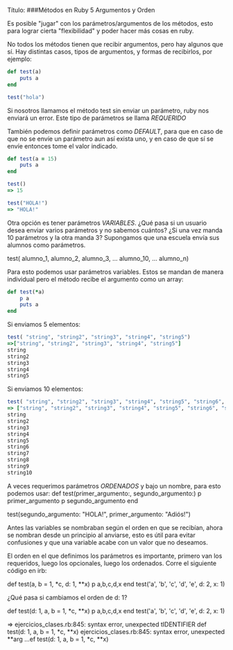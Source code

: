 Título:
###Métodos en Ruby 5 Argumentos y Orden


Es posible "jugar" con los parámetros/argumentos de los métodos, esto para lograr cierta "flexibilidad" y poder hacer más cosas en ruby.

No todos los métodos tienen que recibir argumentos, pero hay algunos que sí. Hay distintas casos, tipos de argumentos, y formas de recibirlos, por ejemplo:

```ruby
def test(a)
    puts a
end

test("hola")
```

Si nosotros llamamos el método test sin enviar un parámetro, ruby nos enviará un error. Este tipo de parámetros se llama *REQUERIDO*

También podemos definir parámetros como *DEFAULT*, para que en caso de que no se envíe un parámetro aun así exista uno, y en caso de que sí se envíe entonces tome el valor indicado.

```ruby
def test(a = 15)
    puts a
end

test()
=> 15

test("HOLA!")
=> "HOLA!"
```


Otra opción es tener parámetros *VARIABLES*. ¿Qué pasa si un usuario desea enviar varios parámetros y no sabemos cuántos? ¿Si una vez manda 10 parámetros y la otra manda 3? Supongamos que una escuela envía sus alumnos como parámetros.

test( alumno_1, alumno_2, alumno_3, ... alumno_10, ... alumno_n)

Para esto podemos usar parámetros variables. Estos se mandan de manera individual pero el método recibe el argumento como un array:

```ruby 
def test(*a)
    p a
    puts a
end
```

Si enviamos 5 elementos:

```ruby
test( "string", "string2", "string3", "string4", "string5")
=>["string", "string2", "string3", "string4", "string5"]
string
string2
string3
string4
string5
```

Si enviamos 10 elementos:
```ruby
test( "string", "string2", "string3", "string4", "string5", "string6", "string7", "string8", "string9", "string10")
=> ["string", "string2", "string3", "string4", "string5", "string6", "string7", "string8", "string9", "string10"]
string
string2
string3
string4
string5
string6
string7
string8
string9
string10
```

A veces requerimos parámetros *ORDENADOS* y bajo un nombre, para esto podemos usar:
def test(primer_argumento:, segundo_argumento:)
    p primer_argumento
    p segundo_argumento
end

test(segundo_argumento: "HOLA!", primer_argumento: "Adiós!")

Antes las variables se nombraban según el orden en que se recibían, ahora se nombran desde un principio al anviarse, esto es útil para evitar confusiones y que una variable acabe con un valor que no deseamos.

El orden en el que definimos los parámetros es importante, primero van los requeridos, luego los opcionales, luego los ordenados. Corre el siguiente código en irb:

def test(a, b = 1, *c, d: 1, **x)
  p a,b,c,d,x
end
test('a', 'b', 'c', 'd', 'e', d: 2, x: 1)


¿Qué pasa si cambiamos el orden de d: 1?

def test(d: 1, a, b = 1, *c,  **x)
  p a,b,c,d,x
end
test('a', 'b', 'c', 'd', 'e', d: 2, x: 1)

=> 
ejercicios_clases.rb:845: syntax error, unexpected tIDENTIFIER
def test(d: 1, a, b = 1, *c,  **x)
ejercicios_clases.rb:845: syntax error, unexpected **arg
...ef test(d: 1, a, b = 1, *c,  **x)
